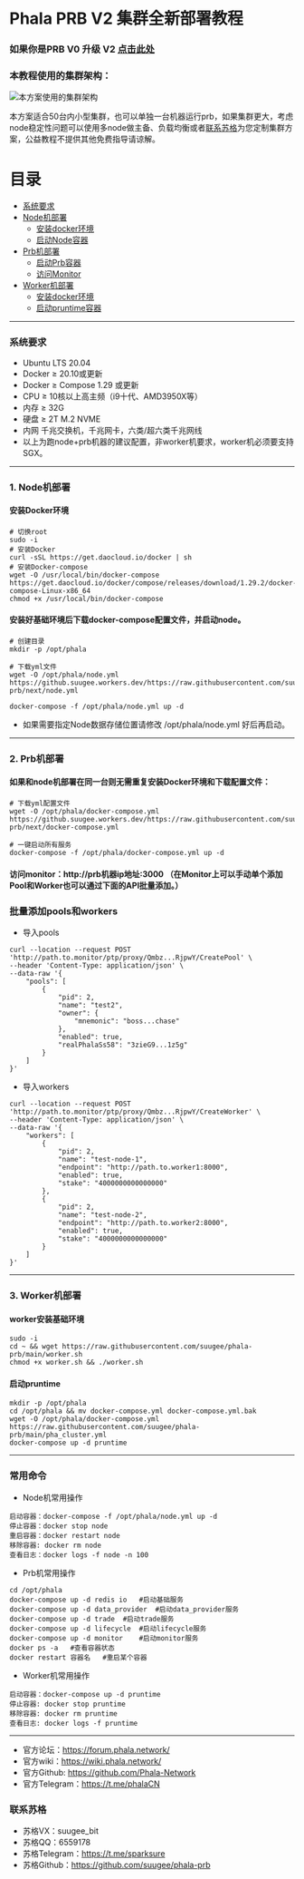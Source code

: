 # Phala PRB V2 集群全新部署教程

### 如果你是PRB V0 升级 V2 [点击此处](https://github.com/suugee/phala-prb/blob/next/V0-V2.md)

### 本教程使用的集群架构：
![本方案使用的集群架构](https://github.suugee.workers.dev/https://raw.githubusercontent.com/suugee/phala-prb/main/prb.png)

本方案适合50台内小型集群，也可以单独一台机器运行prb，如果集群更大，考虑node稳定性问题可以使用多node做主备、负载均衡或者[联系苏格](#联系苏格)为您定制集群方案，公益教程不提供其他免费指导请谅解。


# 目录
- [系统要求](#系统要求)
- [Node机部署](#1-node机部署)
  - [安装docker环境](#安装docker环境)
  - [启动Node容器](#安装docker环境)
- [Prb机部署](#2-prb机部署)
  - [启动Prb容器](#2-prb机部署)
  - [访问Monitor](#访问monitorhttpprb机器ip地址3000)
- [Worker机部署](#3-worker机部署)
  - [安装docker环境](#worker安装基础环境)
  - [启动pruntime容器](#启动pruntime)
---
### 系统要求
- Ubuntu LTS 20.04
- Docker ≥ 20.10或更新
- Docker ≥ Compose 1.29 或更新
- CPU ≥ 10核以上高主频（i9十代、AMD3950X等）
- 内存 ≥ 32G
- 硬盘 ≥ 2T M.2 NVME
- 内网 千兆交换机，千兆网卡，六类/超六类千兆网线
- 以上为跑node+prb机器的建议配置，非worker机要求，worker机必须要支持SGX。
---
### 1. Node机部署

#### 安装Docker环境
```
# 切换root
sudo -i
# 安装Docker
curl -sSL https://get.daocloud.io/docker | sh
# 安装Docker-compose
wget -O /usr/local/bin/docker-compose https://get.daocloud.io/docker/compose/releases/download/1.29.2/docker-compose-Linux-x86_64
chmod +x /usr/local/bin/docker-compose
```
#### 安装好基础环境后下载docker-compose配置文件，并启动node。
```
# 创建目录
mkdir -p /opt/phala

# 下载yml文件
wget -O /opt/phala/node.yml https://github.suugee.workers.dev/https://raw.githubusercontent.com/suugee/phala-prb/next/node.yml

docker-compose -f /opt/phala/node.yml up -d
```
- 如果需要指定Node数据存储位置请修改 /opt/phala/node.yml 好后再启动。
---
### 2. Prb机部署
#### 如果和node机部署在同一台则无需重复安装Docker环境和下载配置文件：
```
# 下载yml配置文件
wget -O /opt/phala/docker-compose.yml https://github.suugee.workers.dev/https://raw.githubusercontent.com/suugee/phala-prb/next/docker-compose.yml

# 一键启动所有服务
docker-compose -f /opt/phala/docker-compose.yml up -d

```
#### 访问monitor：http://prb机器ip地址:3000     （在Monitor上可以手动单个添加Pool和Worker也可以通过下面的API批量添加。）

### 批量添加pools和workers

- 导入pools
```
curl --location --request POST 'http://path.to.monitor/ptp/proxy/Qmbz...RjpwY/CreatePool' \
--header 'Content-Type: application/json' \
--data-raw '{
    "pools": [
        {
            "pid": 2,
            "name": "test2",
            "owner": {
                "mnemonic": "boss...chase"
            },
            "enabled": true,
            "realPhalaSs58": "3zieG9...1z5g"
        }
    ]
}'
```
- 导入workers
```
curl --location --request POST 'http://path.to.monitor/ptp/proxy/Qmbz...RjpwY/CreateWorker' \
--header 'Content-Type: application/json' \
--data-raw '{
    "workers": [
        {
            "pid": 2,
            "name": "test-node-1",
            "endpoint": "http://path.to.worker1:8000",
            "enabled": true,
            "stake": "4000000000000000"
        },
        {
            "pid": 2,
            "name": "test-node-2",
            "endpoint": "http://path.to.worker2:8000",
            "enabled": true,
            "stake": "4000000000000000"
        }
    ]
}'
```

---

### 3. Worker机部署
#### worker安装基础环境
```
sudo -i
cd ~ && wget https://raw.githubusercontent.com/suugee/phala-prb/main/worker.sh
chmod +x worker.sh && ./worker.sh
```
#### 启动pruntime
```
mkdir -p /opt/phala
cd /opt/phala && mv docker-compose.yml docker-compose.yml.bak
wget -O /opt/phala/docker-compose.yml https://raw.githubusercontent.com/suugee/phala-prb/main/pha_cluster.yml
docker-compose up -d pruntime
```
---

### 常用命令
+ Node机常用操作
```
启动容器：docker-compose -f /opt/phala/node.yml up -d
停止容器：docker stop node
重启容器：docker restart node
移除容器: docker rm node
查看日志：docker logs -f node -n 100
```
+ Prb机常用操作
```
cd /opt/phala
docker-compose up -d redis io	#启动基础服务
docker-compose up -d data_provider	#启动data_provider服务
docker-compose up -d trade	#启动trade服务
docker-compose up -d lifecycle	#启动lifecycle服务
docker-compose up -d monitor	#启动monitor服务
docker ps -a   #查看容器状态
docker restart 容器名   #重启某个容器
```
+ Worker机常用操作
```
启动容器：docker-compose up -d pruntime
停止容器: docker stop pruntime
移除容器: docker rm pruntime
查看日志: docker logs -f pruntime
```
---
+ 官方论坛：https://forum.phala.network/
+ 官方wiki：https://wiki.phala.network/
+ 官方Github: https://github.com/Phala-Network
+ 官方Telegram：https://t.me/phalaCN

### 联系苏格
+ 苏格VX：suugee_bit
+ 苏格QQ：6559178
+ 苏格Telegram：https://t.me/sparksure
+ 苏格Github：https://github.com/suugee/phala-prb
